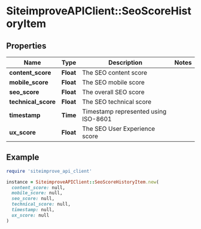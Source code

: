 # SiteimproveAPIClient::SeoScoreHistoryItem

## Properties

| Name | Type | Description | Notes |
| ---- | ---- | ----------- | ----- |
| **content_score** | **Float** | The SEO content score |  |
| **mobile_score** | **Float** | The SEO mobile score |  |
| **seo_score** | **Float** | The overall SEO score |  |
| **technical_score** | **Float** | The SEO technical score |  |
| **timestamp** | **Time** | Timestamp represented using ISO-8601 |  |
| **ux_score** | **Float** | The SEO User Experience score |  |

## Example

```ruby
require 'siteimprove_api_client'

instance = SiteimproveAPIClient::SeoScoreHistoryItem.new(
  content_score: null,
  mobile_score: null,
  seo_score: null,
  technical_score: null,
  timestamp: null,
  ux_score: null
)
```

